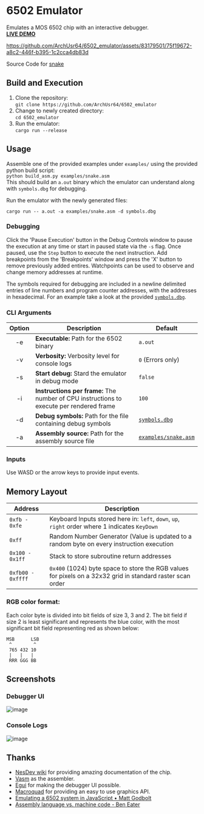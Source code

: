 # 6502 Emulator

Emulates a MOS 6502 chip with an interactive debugger.  
**[LIVE DEMO](https://archusr64.github.io/6502_emulator/)**



https://github.com/ArchUsr64/6502_emulator/assets/83179501/75f19672-a8c2-446f-b395-1c2cca4db83d



Source Code for [snake](examples/snake.asm)

## Build and Execution
1. Clone the repository:  
   `git clone https://github.com/ArchUsr64/6502_emulator`
2. Change to newly created directory:  
   `cd 6502_emulator`
3. Run the emulator:  
   `cargo run --release`
   
## Usage

Assemble one of the provided examples under `examples/` using the provided python build script:  
`python build_asm.py examples/snake.asm`  
This should build an `a.out` binary which the emulator can understand along with `symbols.dbg` for debugging.

Run the emulator with the newly generated files:

`cargo run -- a.out -a examples/snake.asm -d symbols.dbg`

### Debugging
Click the 'Pause Execution' button in the Debug Controls window to pause the execution at any time or start in paused state via the `-s` flag.
Once paused, use the `Step` button to execute the next instruction. Add breakpoints from the 'Breakpoints' window and press the 'X' button to
remove previously added entires. Watchpoints can be used to observe and change memory addresses at runtime.

The symbols required for debugging are included in a newline delimited entries of line numbers and program counter addresses, with the addresses in hexadecimal.
For an example take a look at the provided [`symbols.dbg`](./symbols.dbg).

### CLI Arguments

| Option | Description | Default |
| :--: | -- | -- |
| -e | **Executable:** Path for the 6502 binary | `a.out` |
| -v | **Verbosity:** Verbosity level for console logs | `0` (Errors only) |
| -s | **Start debug:** Stard the emulator in debug mode | `false` |
| -i | **Instructions per frame:** The number of CPU instructions to execute per rendered frame | `100` |
| -d | **Debug symbols:** Path for the file containing debug symbols | [`symbols.dbg`](./symbols.dbg) |
| -a | **Assembly source:** Path for the assembly source file | [`examples/snake.asm`](./examples/snake.asm) |
  
### Inputs
Use WASD or the arrow keys to provide input events.

## Memory Layout  
| Address | Description |
| -- | -- |
| `0xfb - 0xfe` | Keyboard Inputs stored here in: `left`, `down`, `up`, `right` order where 1 indicates `KeyDown` |
| `0xff` | Random Number Generator (Value is updated to a random byte on every instruction execution |
| `0x100 - 0x1ff` | Stack to store subroutine return addresses |
| `0xfb00 - 0xffff` | `0x400` (1024) byte space to store the RGB values for pixels on a 32x32 grid in standard raster scan order | 

### RGB color format:
Each color byte is divided into bit fields of size 3, 3 and 2. The bit field if size 2 is least significant and represents the blue color, with the most significant bit field representing red as shown below:
```f#
MSB      LSB
 ^        ^
 765 432 10
 |   |   |
 RRR GGG BB
```

## Screenshots
### Debugger UI
![image](https://github.com/ArchUsr64/6502_emulator/assets/83179501/7c077fbf-0ba2-4534-93a7-aaef24da32c0)
<br>
### Console Logs
![image](https://github.com/ArchUsr64/6502_emulator/assets/83179501/66a6e6f8-802d-4ed5-931f-bc01a5cdf2f6)

## Thanks
- [NesDev wiki](https://www.nesdev.org/) for providing amazing documentation of the chip.
- [Vasm](http://sun.hasenbraten.de/vasm/) as the assembler.
- [Egui](https://crates.io/crates/egui) for making the debugger UI possible.
- [Macroquad](https://crates.io/crates/macroquad) for providing an easy to use graphics API.
- [Emulating a 6502 system in JavaScript • Matt Godbolt](https://www.youtube.com/watch?v=7WuRq-Wmw5o)
- [Assembly language vs. machine code - Ben Eater](https://www.youtube.com/watch?v=oO8_2JJV0B4)
